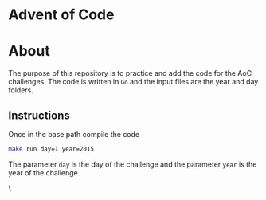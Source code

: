 # Advent of Code

# About
The purpose of this repository is to practice and add the code for the AoC challenges. The code is written in `Go` and the input files are the year and day folders.


## Instructions

Once in the base path compile the code

```sh
make run day=1 year=2015
```

The parameter `day` is the day of the challenge and the parameter `year` is the year of the challenge.

\
